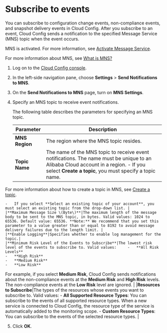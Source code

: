 # Subscribe to events

You can subscribe to configuration change events, non-compliance events, and snapshot delivery events in Cloud Config. After you subscribe to an event, Cloud Config sends a notification to the specified Message Service \(MNS\) topic when the event occurs.

MNS is activated. For more information, see [Activate Message Service]().

For more information about MNS, see [What is MNS?]()

1.  Log on to the [Cloud Config console](https://config.console.aliyun.com).

2.  In the left-side navigation pane, choose **Settings** \> **Send Notifications to MNS**.

3.  On the **Send Notifications to MNS** page, turn on **MNS Settings**.

4.  Specify an MNS topic to receive event notifications.

    The following table describes the parameters for specifying an MNS topic.

    |Parameter|Description|
    |---------|-----------|
    |**MNS Region**|The region where the MNS topic resides.|
    |**Topic Name**|The name of the MNS topic to receive event notifications. The name must be unique to an Alibaba Cloud account in a region.    -   If you select **Create a topic**, you must specify a topic name.

For more information about how to create a topic in MNS, see [Create a topic]().

    -   If you select **Select an existing topic of your account**, you must select an existing topic from the drop-down list. |
    |**Maximum Message Size \(Byte\)**|The maximum length of the message body to be sent to the MNS topic, in bytes. Valid values: 1024 to 65536. Default value: 65536. **Note:** We recommend that you set this parameter to a value greater than or equal to 8192 to avoid message delivery failures due to the length limit. |
    |**Enable Logging**|Specifies whether to enable log management for the topic.|
    |**Minimum Risk Level of the Events to Subscribe**|The lowest risk level of the events to subscribe to. Valid values:     -   **All Risk Levels**
    -   **High Risk**
    -   **Medium Risk**
    -   **Low Risk**
For example, if you select **Medium Risk**, Cloud Config sends notifications about the non-compliance events at the **Medium Risk** and **High Risk** levels. The non-compliance events at the **Low Risk** level are ignored. |
    |**Resources to Subscribe**|The types of the resources whose events you want to subscribe to. Valid values:    -   **All Supported Resource Types**: You can subscribe to the events of all supported resource types. When a new service is connected to Cloud Config, the resource type of the service is automatically added to the monitoring scope.
    -   **Custom Resource Types**: You can subscribe to the events of the selected resource types. |

5.  Click **OK**.


